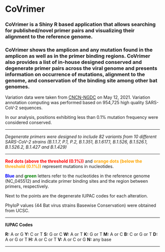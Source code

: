 # CoVrimer
### **CoVrimer** is a Shiny R based application that allows searching for published/novel primer pairs and visualizing their alignment to the reference genome. 
### CoVrimer shows the amplicon and  any mutation found in the amplicon as well as in the primer binding regions. CoVrimer also provides a list of in-house designed conserved and degenerate primer pairs across the viral genome and presents information on occurrence of mutations, alignment to the genome, and conservation of the binding site among other bat genomes.

Variation data were taken from [CNCN-NGDC](https://bigd.big.ac.cn/ncov/) on May 12, 2021. Variation annotation computing was performed based on 954,725 high quality SARS-CoV-2 sequences.

In our analysis, positions exhibiting less than 0.1% mutation frequency were considered conserved. 


-------------------------------------------------------------------------------------


*Degenerate primers were designed to include 82 variants from 10 different SARS-CoV-2 strains (B.1.1.7, P.1, P.2, B.1.351, B.1.617.1, B.1.526, B.1.526.1, B.1.526.2, B.1.427 and B.1.429)*





-------------------------------------------------------------------------------------


 <span style="color:red"> **Red dots (above the threshold (0.1%))**</span> and <span style="color:orange"> **orange dots (below the threshold (0.1%))**</span> represent mutations in nucleotides.

 <span style="color:blue"> **Blue**</span> 
 and <span style="color:green"> **green**</span> letters refer to the nucleotides in the reference genome (NC_045512) and indicate primer binding sites and the region between primers, respectively.

 Next to the points are the degenerate IUPAC codes for each alteration.
                              
PhyloP values (44 Bat virus strains Basewise Conservation) were obtained from UCSC.


-------------------------------------------------------------------------------------

**IUPAC Codes**

**R:**	A or G
**Y:**	C or T
**S:** G or C
**W:**	A or T
**K:**	G or T
**M:**	A or C
**B:**	C or G or T
**D:**	A or G or T
**H:**	A or C or T
**V:**	A or C or G
**N:**	any base


-------------------------------------------------------------------------------------
